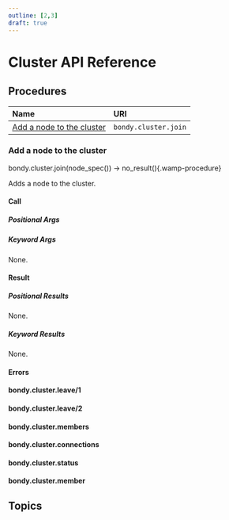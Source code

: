 ```yaml
---
outline: [2,3]
draft: true
---
```

# Cluster API Reference


## Procedures

|Name|URI|
|:---|:---|
|[Add a node to the cluster](#add-a-node-to-the-cluster)|`bondy.cluster.join`|

### Add a node to the cluster

bondy.cluster.join(node_spec()) -> no_result(){.wamp-procedure}

Adds a node to the cluster.

#### Call

##### Positional Args
<!-- <DataTreeView :data="{}" :maxDepth="10" /> -->

##### Keyword Args
None.

#### Result

##### Positional Results
None.

##### Keyword Results
None.

#### Errors

#### bondy.cluster.leave/1

#### bondy.cluster.leave/2

#### bondy.cluster.members

#### bondy.cluster.connections

#### bondy.cluster.status

#### bondy.cluster.member

## Topics